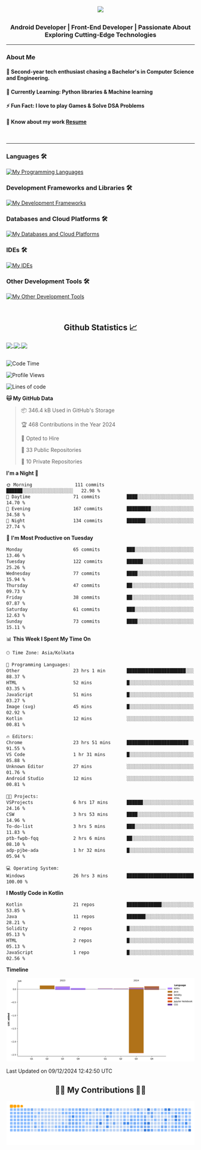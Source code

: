 <h1 align="center">
  <img src="https://readme-typing-svg.herokuapp.com/?font=Righteous&size=30&center=true&vCenter=true&width=500&height=70&duration=3700&lines=Code,+coffee,+and+creativity+inside!;Namaste🙏+I'm+Anubhav;Explore,+fork,+star,+and+repeat!;" />
</h1>
<h3 align="center">Android Developer | Front-End Developer | Passionate About Exploring Cutting-Edge Technologies</h3>
<hr/>


### About Me
 #### 🧠 **Second-year tech enthusiast chasing a Bachelor's in Computer Science and Engineering.**
 #### 🌱 **Currently Learning**: Python libraries & Machine learning
 #### ⚡ **Fun Fact**: I love to play Games & Solve DSA Problems
 #### 📄 Know about my work [Resume](https://github.com/anubhav-auth/anubhav-auth/blob/main/Assets/Resume.pdf)

<br/>
<hr/>

### Languages 🛠 
[![My Programming Languages](https://skillicons.dev/icons?i=kotlin,java,js,python,cpp,html,css,bash)](https://skillicons.dev)

### Development Frameworks and Libraries 🛠 
[![My Development Frameworks](https://skillicons.dev/icons?i=androidstudio,apollo,ktor,spring,graphql,nginx,redis,kafka)](https://skillicons.dev)

### Databases and Cloud Platforms 🛠 
[![My Databases and Cloud Platforms](https://skillicons.dev/icons?i=mysql,mongodb,sqlite,postgres,firebase)](https://skillicons.dev)

### IDEs 🛠 
[![My IDEs](https://skillicons.dev/icons?i=vscode,androidstudio,idea,pycharm,webstorm)](https://skillicons.dev)

### Other Development Tools 🛠 
[![My Other Development Tools](https://skillicons.dev/icons?i=docker,figma,git,github,postman,blender,linux)](https://skillicons.dev)
 



<br/>
<h2 align="center"> Github Statistics 📈</h2>
 
<a href="https://github.com/anuraghazra/github-readme-stats">
  <img align="center" src="https://github-readme-stats.vercel.app/api?username=anubhav-auth&theme=dark&hide_border=true" />
</a>
<a href="https://github.com/anuraghazra/github-readme-stats">
  <img align="center" src="https://github-readme-stats.vercel.app/api/top-langs/?username=anubhav-auth&layout=compact&theme=dark&hide_border=true" />
</a>
<a href="https://github.com/anuraghazra/github-readme-stats">
  <img align="center" src="http://github-readme-streak-stats.herokuapp.com?user=anubhav-auth&theme=dark&hide_border=true&date_format=M%20j%5B%2C%20Y%5D" />
</a><br><br>

<!--START_SECTION:waka-->
![Code Time](http://img.shields.io/badge/Code%20Time-112%20hrs%2011%20mins-blue)

![Profile Views](http://img.shields.io/badge/Profile%20Views-51-blue)

![Lines of code](https://img.shields.io/badge/From%20Hello%20World%20I%27ve%20Written-465.0%20thousand%20lines%20of%20code-blue)

**🐱 My GitHub Data** 

> 📦 346.4 kB Used in GitHub's Storage 
 > 
> 🏆 468 Contributions in the Year 2024
 > 
> 💼 Opted to Hire
 > 
> 📜 33 Public Repositories 
 > 
> 🔑 10 Private Repositories 
 > 
**I'm a Night 🦉** 

```text
🌞 Morning                111 commits         ██████░░░░░░░░░░░░░░░░░░░   22.98 % 
🌆 Daytime                71 commits          ████░░░░░░░░░░░░░░░░░░░░░   14.70 % 
🌃 Evening                167 commits         █████████░░░░░░░░░░░░░░░░   34.58 % 
🌙 Night                  134 commits         ███████░░░░░░░░░░░░░░░░░░   27.74 % 
```
📅 **I'm Most Productive on Tuesday** 

```text
Monday                   65 commits          ███░░░░░░░░░░░░░░░░░░░░░░   13.46 % 
Tuesday                  122 commits         ██████░░░░░░░░░░░░░░░░░░░   25.26 % 
Wednesday                77 commits          ████░░░░░░░░░░░░░░░░░░░░░   15.94 % 
Thursday                 47 commits          ██░░░░░░░░░░░░░░░░░░░░░░░   09.73 % 
Friday                   38 commits          ██░░░░░░░░░░░░░░░░░░░░░░░   07.87 % 
Saturday                 61 commits          ███░░░░░░░░░░░░░░░░░░░░░░   12.63 % 
Sunday                   73 commits          ████░░░░░░░░░░░░░░░░░░░░░   15.11 % 
```


📊 **This Week I Spent My Time On** 

```text
🕑︎ Time Zone: Asia/Kolkata

💬 Programming Languages: 
Other                    23 hrs 1 min        ██████████████████████░░░   88.37 % 
HTML                     52 mins             █░░░░░░░░░░░░░░░░░░░░░░░░   03.35 % 
JavaScript               51 mins             █░░░░░░░░░░░░░░░░░░░░░░░░   03.27 % 
Image (svg)              45 mins             █░░░░░░░░░░░░░░░░░░░░░░░░   02.92 % 
Kotlin                   12 mins             ░░░░░░░░░░░░░░░░░░░░░░░░░   00.81 % 

🔥 Editors: 
Chrome                   23 hrs 51 mins      ███████████████████████░░   91.55 % 
VS Code                  1 hr 31 mins        █░░░░░░░░░░░░░░░░░░░░░░░░   05.88 % 
Unknown Editor           27 mins             ░░░░░░░░░░░░░░░░░░░░░░░░░   01.76 % 
Android Studio           12 mins             ░░░░░░░░░░░░░░░░░░░░░░░░░   00.81 % 

🐱‍💻 Projects: 
VSProjects               6 hrs 17 mins       ██████░░░░░░░░░░░░░░░░░░░   24.16 % 
CSW                      3 hrs 53 mins       ████░░░░░░░░░░░░░░░░░░░░░   14.96 % 
To-do-list               3 hrs 5 mins        ███░░░░░░░░░░░░░░░░░░░░░░   11.83 % 
ptb-fwpb-fqq             2 hrs 6 mins        ██░░░░░░░░░░░░░░░░░░░░░░░   08.10 % 
adp-pjbe-ada             1 hr 32 mins        █░░░░░░░░░░░░░░░░░░░░░░░░   05.94 % 

💻 Operating System: 
Windows                  26 hrs 3 mins       █████████████████████████   100.00 % 
```

**I Mostly Code in Kotlin** 

```text
Kotlin                   21 repos            █████████████░░░░░░░░░░░░   53.85 % 
Java                     11 repos            ███████░░░░░░░░░░░░░░░░░░   28.21 % 
Solidity                 2 repos             █░░░░░░░░░░░░░░░░░░░░░░░░   05.13 % 
HTML                     2 repos             █░░░░░░░░░░░░░░░░░░░░░░░░   05.13 % 
JavaScript               1 repo              █░░░░░░░░░░░░░░░░░░░░░░░░   02.56 % 
```



**Timeline**

![Lines of Code chart](https://raw.githubusercontent.com/anubhav-auth/anubhav-auth/main/assets/bar_graph.png)


 Last Updated on 09/12/2024 12:42:50 UTC
<!--END_SECTION:waka-->


<div align="center">
  <h2>🐱‍👤 My Contributions 🐱‍👤</h2>
  <picture>
  <source media="(prefers-color-scheme: dark)" srcset="https://github.com/anubhav-auth/anubhav-auth/blob/output/github-contribution-grid-snake-dark.svg" />
  <source media="(prefers-color-scheme: light)" srcset="https://github.com/anubhav-auth/anubhav-auth/blob/output/github-contribution-grid-snake.svg" />
  <img alt="github-snake" src="https://github.com/anubhav-auth/anubhav-auth/blob/output/github-contribution-grid-snake.gif" />
</picture>
</div>
